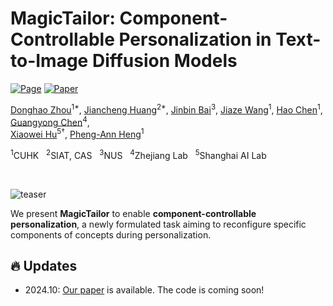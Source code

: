 # MagicTailor: Component-Controllable Personalization in Text-to-Image Diffusion Models

[![Page](https://img.shields.io/badge/Project-Website-blue?logo=googlechrome&logoColor=white)](https://correr-zhou.github.io/MagicTailor/)
[![Paper](https://img.shields.io/badge/arXiv-Paper-b31b1b?logo=arxiv&logoColor=white)](https://arxiv.org/)

[Donghao Zhou](https://scholar.google.com/citations?hl=en&user=RsLS11MAAAAJ)<sup>1*</span></sup>,
[Jiancheng Huang](https://huangjch526.github.io/)<sup>2*</span></sup>,
[Jinbin Bai](https://noyii.github.io/)<sup>3</sup>,
[Jiaze Wang](https://jiazewang.com/)<sup>1</sup>,
[Hao Chen](https://scholar.google.com.hk/citations?user=tT03tysAAAAJ&hl=zh-CN)<sup>1</sup>,
[Guangyong Chen](https://guangyongchen.github.io/)<sup>4</sup>,<br>
[Xiaowei Hu](https://xw-hu.github.io/)<sup>5&dagger;</sup>,
[Pheng-Ann Heng](http://www.cse.cuhk.edu.hk/~pheng/)<sup>1</sup>

<span class="author-block"><sup>1</sup>CUHK &nbsp;</span>
<span class="author-block"><sup>2</sup>SIAT, CAS &nbsp;</span>
<span class="author-block"><sup>3</sup>NUS &nbsp;</span>
<span class="author-block"><sup>4</sup>Zhejiang Lab &nbsp;</span>
<span class="author-block"><sup>5</sup>Shanghai AI Lab</span>

<br>

![teaser](assets/teaser.gif)

We present **MagicTailor** to enable **component-controllable personalization**, a newly formulated task aiming to reconfigure specific components of concepts during personalization.


## 🔥 Updates
- 2024.10: [Our paper](https://arxiv.org/) is available. The code is coming soon!

